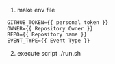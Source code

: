 1. make env file

```env.list
GITHUB_TOKEN={{ personal token }}
OWNER={{ Repository Owner }}
REPO={{ Repository name }}
EVENT_TYPE={{ Event Type }}
```

2. execute script
./run.sh
